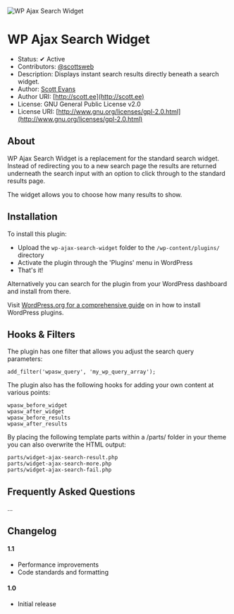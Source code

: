 ![WP Ajax Search Widget](https://scott.ee/images/wp-ajax-search-widget.png)

# WP Ajax Search Widget

* Status: ✔ Active
* Contributors: [@scottsweb](http://twitter.com/scottsweb)
* Description: Displays instant search results directly beneath a search widget.
* Author: [Scott Evans](http://scott.ee)
* Author URI: [http://scott.ee](http://scott.ee)
* License: GNU General Public License v2.0
* License URI: [http://www.gnu.org/licenses/gpl-2.0.html](http://www.gnu.org/licenses/gpl-2.0.html)

## About

WP Ajax Search Widget is a replacement for the standard search widget. Instead of redirecting you to a new search page the results are returned underneath the search input with an option to click through to the standard results page.

The widget allows you to choose how many results to show.

## Installation

To install this plugin:

* Upload the `wp-ajax-search-widget` folder to the `/wp-content/plugins/` directory
* Activate the plugin through the 'Plugins' menu in WordPress
* That's it!

Alternatively you can search for the plugin from your WordPress dashboard and install from there.

Visit [WordPress.org for a comprehensive guide](http://codex.wordpress.org/Managing_Plugins#Manual_Plugin_Installation) on in how to install WordPress plugins.

## Hooks & Filters

The plugin has one filter that allows you adjust the search query parameters:

```
add_filter('wpasw_query', 'my_wp_query_array');
```

The plugin also has the following hooks for adding your own content at various points:

```
wpasw_before_widget
wpasw_after_widget
wpasw_before_results
wpasw_after_results
```

By placing the following template parts within a /parts/ folder in your theme you can also overwrite the HTML output:

```
parts/widget-ajax-search-result.php
parts/widget-ajax-search-more.php
parts/widget-ajax-search-fail.php
```

## Frequently Asked Questions

...

## Changelog

#### 1.1
* Performance improvements
* Code standards and formatting

#### 1.0
* Initial release

